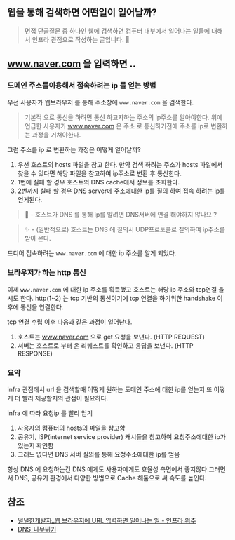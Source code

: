 ## 웹을 통해 검색하면 어떤일이 일어날까?
> 면접 단골질문 중 하나인 웹에 검색하면 컴퓨터 내부에서 일어나는 일들에 대해서 인프라 관점으로 작성하는 글입니다. 🤔

## www.naver.com 을 입력하면 ..

### 도메인 주소를이용해서 접속하려는 ip 를 얻는 방법
우선 사용자가 웹브라우저 를 통해 주소창에 `www.naver.com` 을 검색한다.

> 기본적 으로 통신을 하려면 통신 하고자하는 주소의 ip주소를 알아야한다. 위에 언급한 
사용자가 www.naver.com 은 주소 로 통신하기전에 주소를 ip로 변환하는 과정을 거쳐야한다.

그럼 주소를 ip 로 변환하는 과정은 어떻게 일어날까?

1. 우선 호스트의 hosts 파일을 참고 한다. 만약 검색 하려는 주소가 hosts 파일에서 찾을 수 있다면 해당 파일을 참고하여 ip주소로 변환 후 통신한다.
2. 1번에 실패 할 경우 호스트의 DNS cache에서 정보를 조회한다.
3. 2번까지 실패 할 경우 DNS server에 주소에대한 ip를 질의 하여 접속 하려는 ip를 얻게된다.

> 🤔 - 호스트가 DNS 를 통해 ip를 알려면 DNS서버에 연결 해야하지 않나요 ? 
  
> ✨ - (일반적으로) 호스트는 DNS 에 질의시 UDP프로토콜로 질의하여 ip주소를 받아 온다.

드디어 접속하려는 `www.naver.com` 에 대한 ip 주소를 알게 되었다.

### 브라우저가 하는 http 통신

이제 `www.naver.com` 에 대한 ip 주소를 획득했고 호스트는 해당 ip 주소와 tcp연결 을 시도 한다. http(1~2) 는 tcp 기반의 통신이기에 tcp 연결을 하기위한 handshake 이후에 통신을 연결한다.

tcp 연결 수립 이후 다음과 같은 과정이 일어난다.

1. 호스트는 www.naver.com 으로 get 요청을 보낸다. (HTTP REQUEST)
2. 서버는 호스트로 부터 온 리퀘스트를 확인하고 응답을 보낸다. (HTTP RESPONSE)

### 요약

infra 관점에서 url 을 검색할때 어떻게 원하는 도메인 주소에 대한 ip를 얻는지 또 어떻게 더 빨리 제공할지의 관점이 필요하다.

infra 에 따라 요청ip 를 빨리 얻기

1. 사용자의 컴퓨터의 hosts의 파일을 참고함
2. 공유기, ISP(internet service provider) 캐시들을 참고하여 요청주소에대한 ip가 있는지 확인함
3. 그래도 없다면 DNS 서버 질의를 통해 요청주소에대한 ip를 얻음

항상 DNS 에 요청하는건 DNS 에게도 사용자에게도 효율성 측면에서 좋지않다 그러면서 DNS, 공유기 환경에서 다양한 방법으로 Cache 해둠으로 써 속도를 높인다.

## 참조
- [널널한개발자_웹 브라우저에 URL 입력하면 일어나는 일 - 인프라 위주](https://www.youtube.com/watch?v=GAyZ_QgYYYo&t=236s)
- [DNS_나무위키](https://namu.wiki/w/DNS)
